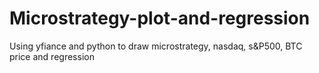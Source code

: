 # Microstrategy-plot-and-regression
Using yfiance and python to draw microstrategy, nasdaq, s&P500, BTC price and regression

